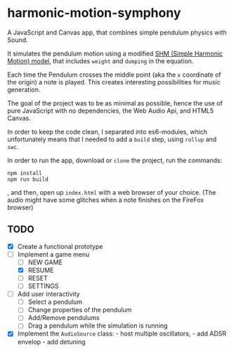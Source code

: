 # harmonic-motion-symphony
A JavaScript and Canvas app, that combines simple pendulum physics with Sound.

It simulates the pendulum motion using a modified [SHM (Simple Harmonic Motion) model](https://en.wikipedia.org/wiki/Simple_harmonic_motion),
that includes  `weight` and `dumping` in the equation.

Each time the Pendulum crosses the middle point (aka the `x` coordinate of the origin) a note is played. This creates interesting possibilities
for music generation.

The goal of the project was to be as minimal as possible, 
hence the use of pure JavaScript with no dependencies, the Web Audio Api, and HTML5 Canvas.

In order to keep the code clean, I separated into es6-modules, which unfortunately means that I needed to add a `build` step, using
`rollup` and `swc`.

In order to run the app, download or `clone` the project, run the commands: 
```
npm install
npm run build
```
, and then, 
open up `index.html` with a web browser of your choice. (The audio might have some glitches when a note finishes on the FireFox browser)

## TODO
- [x] Create a functional prototype
- [ ] Implement a game menu
    - [ ] NEW GAME
    - [x] RESUME
    - [ ] RESET
    - [ ] SETTINGS
- [ ] Add user interactivity
    - [ ] Select a pendulum
    - [ ] Change properties of the pendulum
    - [ ] Add/Remove pendulums
    - [ ] Drag a pendulum while the simulation is running
- [x] Implement the `AudioSource` class:
      - host multiple oscillators,
      - add ADSR envelop
      - add detuning 
